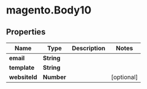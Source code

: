 # magento.Body10

## Properties
Name | Type | Description | Notes
------------ | ------------- | ------------- | -------------
**email** | **String** |  | 
**template** | **String** |  | 
**websiteId** | **Number** |  | [optional] 


